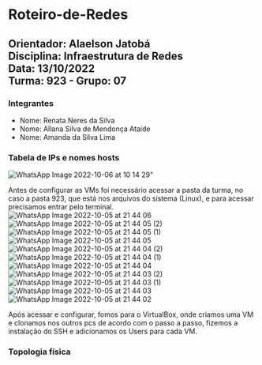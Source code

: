 # Roteiro-de-Redes

## Orientador: Alaelson Jatobá <br /> Disciplina: Infraestrutura de Redes <br /> Data: 13/10/2022 <br /> Turma: 923 - Grupo: 07

### Integrantes
* Nome: Renata Neres da Silva
* Nome: Allana Silva de Mendonça Ataíde
* Nome: Amanda da Silva Lima

### Tabela de IPs e nomes hosts
![WhatsApp Image 2022-10-06 at 10 14 29](https://user-images.githubusercontent.com/108026050/194365410-8fba9955-f2f7-403b-b668-5ed77fc98eae.jpeg)"

Antes de configurar as VMs foi necessário acessar a pasta da turma, no caso a pasta 923, que está nos arquivos do sistema (Linux), e para acessar precisamos entrar pelo terminal.<br/>
![WhatsApp Image 2022-10-05 at 21 44 06](https://user-images.githubusercontent.com/108026050/194366649-e26f329b-9a3e-432b-b4ed-ac7d8764d345.jpeg)
![WhatsApp Image 2022-10-05 at 21 44 05 (2)](https://user-images.githubusercontent.com/108026050/194366655-42817fcf-28ad-45d7-ba3a-1b2a779b9c0e.jpeg)
![WhatsApp Image 2022-10-05 at 21 44 05 (1)](https://user-images.githubusercontent.com/108026050/194366658-b212373b-65bf-4277-8947-e1be9d5a3074.jpeg)
![WhatsApp Image 2022-10-05 at 21 44 05](https://user-images.githubusercontent.com/108026050/194366661-6d215779-247d-4490-8189-6e1888f469c0.jpeg)
![WhatsApp Image 2022-10-05 at 21 44 04 (2)](https://user-images.githubusercontent.com/108026050/194366665-619d0123-ae0f-4d27-9719-c34f1263b82c.jpeg)
![WhatsApp Image 2022-10-05 at 21 44 04 (1)](https://user-images.githubusercontent.com/108026050/194366668-e3ac3f0a-7ed6-4359-8552-b79a67e6758f.jpeg)
![WhatsApp Image 2022-10-05 at 21 44 04](https://user-images.githubusercontent.com/108026050/194366681-413e94c2-c577-4f74-a94d-873abe51ea2a.jpeg)
![WhatsApp Image 2022-10-05 at 21 44 03 (2)](https://user-images.githubusercontent.com/108026050/194366684-d2121a27-9e6e-4056-b499-912e4af024b4.jpeg)
![WhatsApp Image 2022-10-05 at 21 44 03 (1)](https://user-images.githubusercontent.com/108026050/194366693-e9ff46c8-18b6-4923-af72-aace52a979b4.jpeg)
![WhatsApp Image 2022-10-05 at 21 44 03](https://user-images.githubusercontent.com/108026050/194366700-ccb78424-e981-4c5d-b503-f2ed08598b23.jpeg)
![WhatsApp Image 2022-10-05 at 21 44 02](https://user-images.githubusercontent.com/108026050/194366710-36173cc5-6a0d-4422-bfeb-63e3c8718f8b.jpeg)


Após acessar e configurar, fomos para o VirtualBox, onde criamos uma VM e clonamos nos outros pcs de acordo com o passo a passo, fizemos a instalação do SSH e adicionamos os Users para cada VM.


### Topologia física
